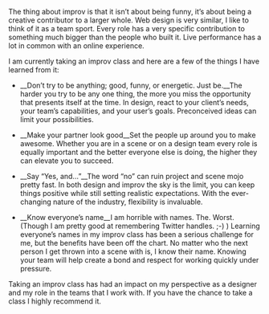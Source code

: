 

The thing about improv is that it isn’t about being funny, it’s about being a creative contributor to a
larger whole. Web design is very similar, I like to think of it as a team sport. Every role has a very
specific contribution to something much bigger than the people who built it. Live performance has a lot in
common with an online experience.

I am currently taking an improv class and here are a few of the things I have learned from it:

 *  __Don’t try to be anything; good, funny, or energetic. Just be.__The harder you try to be any one thing,
the more you miss the opportunity that presents itself at the time. In design, react to your client’s needs,
your team’s capabilities, and your user’s goals. Preconceived ideas can limit your possibilities.

 *  __Make your partner look good__Set the people up around you to make awesome. Whether you are in a scene or
on a design team every role is equally important and the better everyone else is doing, the higher they can
elevate you to succeed.

 *  __Say “Yes, and…”__The word “no” can ruin project and scene mojo pretty fast. In both design and
improv the sky is the limit, you can keep things positive while still setting realistic expectations. With the
ever-changing nature of the industry, flexibility is invaluable.

 *  __Know everyone’s name__I am horrible with names. The. Worst. (Though I am pretty good at remembering
Twitter handles. ;-) ) Learning everyone’s names in my improv class has been a serious challenge for me, but
the benefits have been off the chart. No matter who the next person I get thrown into a scene with is, I know
their name. Knowing your team will help create a bond and respect for working quickly under
pressure.

Taking an improv class has had an impact on my perspective as a designer and my role in the teams that I work
with. If you have the chance to take a class I highly recommend it.